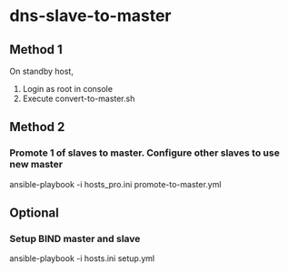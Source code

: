 # dns-slave-to-master

## Method 1
On standby host,
1. Login as root in console
2. Execute convert-to-master.sh


## Method 2
### Promote 1 of slaves to master. Configure other slaves to use new master
ansible-playbook -i hosts_pro.ini promote-to-master.yml

## Optional
### Setup BIND master and slave
ansible-playbook -i hosts.ini setup.yml